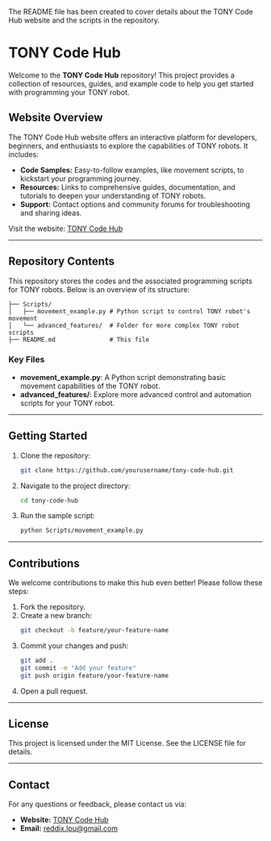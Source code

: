 The README file has been created to cover details about the TONY Code Hub website and the scripts in the repository.

# TONY Code Hub

Welcome to the **TONY Code Hub** repository! This project provides a collection of resources, guides, and example code to help you get started with programming your TONY robot.

## Website Overview
The TONY Code Hub website offers an interactive platform for developers, beginners, and enthusiasts to explore the capabilities of TONY robots. It includes:

- **Code Samples:** Easy-to-follow examples, like movement scripts, to kickstart your programming journey.
- **Resources:** Links to comprehensive guides, documentation, and tutorials to deepen your understanding of TONY robots.
- **Support:** Contact options and community forums for troubleshooting and sharing ideas.

Visit the website: [TONY Code Hub](https://www.tonydiy.com/code)

---

## Repository Contents
This repository stores the codes and the associated programming scripts for TONY robots. Below is an overview of its structure:

```
├── Scripts/
│   ├── movement_example.py # Python script to control TONY robot's movement
│   └── advanced_features/  # Folder for more complex TONY robot scripts
├── README.md               # This file
```

### Key Files
- **movement_example.py**: A Python script demonstrating basic movement capabilities of the TONY robot.
- **advanced_features/**: Explore more advanced control and automation scripts for your TONY robot.

---

## Getting Started
1. Clone the repository:
   ```bash
   git clone https://github.com/yourusername/tony-code-hub.git
   ```

2. Navigate to the project directory:
   ```bash
   cd tony-code-hub
   ```

3. Run the sample script:
   ```bash
   python Scripts/movement_example.py
   ```

---

## Contributions
We welcome contributions to make this hub even better! Please follow these steps:

1. Fork the repository.
2. Create a new branch:
   ```bash
   git checkout -b feature/your-feature-name
   ```
3. Commit your changes and push:
   ```bash
   git add .
   git commit -m "Add your feature"
   git push origin feature/your-feature-name
   ```
4. Open a pull request.

---

## License
This project is licensed under the MIT License. See the LICENSE file for details.

---

## Contact
For any questions or feedback, please contact us via:
- **Website:** [TONY Code Hub](https://www.sih.ct.ws/)
- **Email:** reddix.lpu@gmail.com

